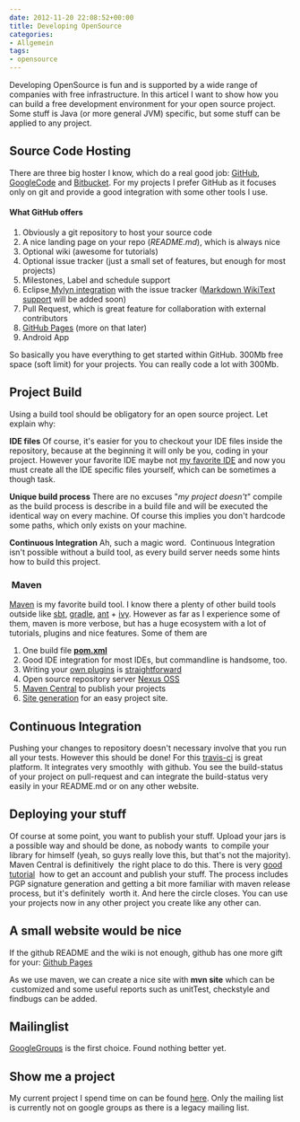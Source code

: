 ```yaml
---
date: 2012-11-20 22:08:52+00:00
title: Developing OpenSource
categories:
- Allgemein
tags:
- opensource
---
```


Developing OpenSource is fun and is supported by a wide range of companies with free infrastructure.
In this articel I want to show how you can build a free development environment for your open source
project. Some stuff is Java (or more general JVM) specific, but some stuff can be applied to any project.


## Source Code Hosting

There are three big hoster I know, which do a real good job: [GitHub](https://github.com/),
[GoogleCode](http://code.google.com/) and [Bitbucket](https://bitbucket.org/).
For my projects I prefer GitHub as it focuses only on git and provide a good integration with some
other tools I use.


#### What GitHub offers


1. Obviously a git repository to host your source code
2. A nice landing page on your repo (_README.md_), which is always nice
3. Optional wiki (awesome for tutorials)
4. Optional issue tracker (just a small set of features, but enough for most projects)
  1. Milestones, Label and schedule support
  2. Eclipse[ Mylyn integration](https://github.com/blog/852-github-mylyn-connector-for-eclipse) with the issue tracker ([Markdown WikiText support](https://bugs.eclipse.org/bugs/show_bug.cgi?id=329528) will be added soon)
5. Pull Request, which is great feature for collaboration with external contributors
6. [GitHub Pages](http://pages.github.com/) (more on that later)
7. Android App


So basically you have everything to get started within GitHub. 300Mb free space (soft limit) for
your projects. You can really code a lot with 300Mb.


## Project Build


Using a build tool should be obligatory for an open source project. Let explain why:

**IDE files**
Of course, it's easier for you to checkout your IDE files inside the repository, because at the beginning it will only be you, coding in your project. However your favorite IDE maybe not [my favorite IDE](http://www.eclipse.org/) and now you must create all the IDE specific files yourself, which can be sometimes a though task.

**Unique build process**
There are no excuses "_my project doesn't_" compile as the build process is describe in a build file and
will be executed the identical way on every machine. Of course this implies you don't hardcode some
paths, which only exists on your machine.

**Continuous Integration**
Ah, such a magic word.  Continuous Integration isn't possible without a build tool, as every build server
needs some hints how to build this project.


###  Maven


[Maven](http://maven.apache.org/) is my favorite build tool. I know there a plenty of other build tools outside like
[sbt](http://www.scala-sbt.org/), [gradle](http://www.gradle.org/), [ant](http://ant.apache.org/) +
[ivy](http://ant.apache.org/ivy/). However as far as I experience some of them, maven is more verbose, but has a huge
ecosystem with a lot of tutorials, plugins and nice features. Some of them are


1. One build file [**pom.xml**](http://maven.apache.org/pom.html)
2. Good IDE integration for most IDEs, but commandline is handsome, too.
3. Writing your [own plugins](http://maven.apache.org/guides/plugin/guide-java-plugin-development.html) is [straightforward](http://wiki.jfrog.org/confluence/display/OSS/Maven+Anno+Mojo)
4. Open source repository server [Nexus OSS](http://www.sonatype.org/nexus/)
5. [Maven Central](http://search.maven.org/) to publish your projects
6. [Site generation](http://maven.apache.org/guides/mini/guide-site.html) for an easy project site.


## Continuous Integration

Pushing your changes to repository doesn't necessary involve that you run all your tests. However
this should be done! For this [travis-ci](https://travis-ci.org/) is great platform. It integrates very smoothly  with github.
You see the build-status of your project on pull-request and can integrate the build-status very
easily in your README.md or on any other website.


## Deploying your stuff

Of course at some point, you want to publish your stuff. Upload your jars is a possible way
and should be done, as nobody wants  to compile your library for himself (yeah, so guys really
love this, but that's not the majority). Maven Central is definitively  the right place to do this.
There is very [good tutorial](https://docs.sonatype.org/display/Repository/Sonatype+OSS+Maven+Repository+Usage+Guide) 
how to get an account and publish your stuff. The process includes PGP signature generation and getting a bit more
familiar with maven release process, but it's definitely  worth it. And here the circle closes. You can use your
projects now in any other project you create like any other can.


## A small website would be nice


If the github README and the wiki is not enough, github has one more gift for your: [Github Pages](http://pages.github.com/)

As we use maven, we can create a nice site with **mvn site** which can be  customized and some
useful reports such as unitTest, checkstyle and findbugs can be added.


## Mailinglist


[GoogleGroups](https://groups.google.com/) is the first choice. Found nothing better yet.


## Show me a project


My current project I spend time on can be found [here](http://muuki88.github.com/jama-osgi/). Only the mailing list is currently not on
google groups as there is a legacy mailing list.
